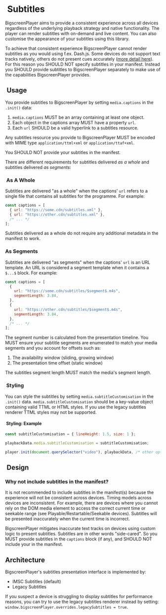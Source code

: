 #  Subtitles

BigscreenPlayer aims to provide a consistent experience across all devices regardless of the underlying playback strategy and native functionality. The player can render subtitles with on-demand and live content. You can also customise the appearance of your subtitles using this library.

To achieve that consistent experience BigscreenPlayer cannot render subtitles as you would using f.ex. Dash.js. Some devices do not support text tracks natively, others do not present cues accurately ([more detail here](#why-not-include-subtitles-in-the-manifest)). For this reason you SHOULD NOT specify subtitles in your manifest. Instead you SHOULD provide subtitles to BigscreenPlayer separately to make use of the capabilities BigscreenPlayer provides.

##  Usage

You provide subtitles to BigscreenPlayer by setting `media.captions` in the `.init()` data:

1. `media.captions` MUST be an array containing at least one object.
2. Each object in the captions array MUST have a property `url`.
3. Each `url` SHOULD be a valid hyperlink to a subtitles resource.

Any subtitles resource you provide to BigscreenPlayer MUST be encoded with MIME type `application/ttml+xml` or `application/ttaf+xml`.

You SHOULD NOT provide your subtitles in the manifest.

There are different requirements for subtitles delivered _as a whole_ and subtitles delivered _as segments_:

###  As A Whole

Subtitles are delivered "as a whole" when the captions' `url` refers to a single file that contains all subtitles for the programme. For example:

```js
const captions = [
  { url: "https://some.cdn/subtitles.xml" },
  { url: "https://other.cdn/subtitles.xml" },
  /* ... */
];
```

Subtitles delivered as a whole do not require any additional metadata in the manifest to work.

### As Segments

Subtitles are delivered "as segments" when the captions' `url` is an URL template. An URL is considered a segment template when it contains a `$...$` block. For example:

```js
const captions = [
  { 
    url: "https://some.cdn/subtitles/$segment$.m4s",
    segmentLength: 3.84,
  },
  {
    url: "https://other.cdn/subtitles/$segment$.m4s",
    segmentLength: 3.84,
  },
  /* ... */
];
```

The segment number is calculated from the presentation timeline. You MUST ensure your subtitle segments are enumerated to match your media segments and you account for offsets such as:

1. The availability window (sliding, growing window)
2. The presentation time offset (static window)

The subtitles segment length MUST match the media's segment length.

###  Styling

You can style the subtitles by setting `media.subtitleCustomisation` in the `.init()` data. `media.subtitleCustomisation` should be a key-value object containing valid TTML or HTML styles. If you use the legacy subtitles renderer TTML styles may not be supported.

####  Styling: Example

```js
const subtitleCustomisation = { lineHeight: 1.5, size: 1 };

playbackData.media.subtitleCustomisation = subtitleCustomisation;

player.init(document.querySelector("video"), playbackData, /* other opts */);
```

##  Design

### Why not include subtitles in the manifest?

It is not recommended to include subtitles in the manifest(s) because the experience will not be consistent across devices. Timing models across devices are inconsistent. For example, there are devices where you cannot rely on the DOM media element to access the correct current time or seekable range (see Playable/Restartable/Seekable devices). Subtitles will be presented inaccurately when the current time is incorrect.

BigscreenPlayer mitigates inaccurate text tracks on devices using custom logic to present subtitles. Subtitles are in other words "side-cared". So you MUST provide subtitles in the `captions` block (if any), and SHOULD NOT include your in the manifest.

## Architecture

BigscreenPlayer's subtitles presentation interface is implemented by:

- IMSC Subtitles (default)
- Legacy Subtitles

If you suspect a device is struggling to display subtitles for performance reasons, you can try to use the legacy subtitles renderer instead by setting: `window.bigscreenPlayer.overrides.legacySubtitles = true`.

